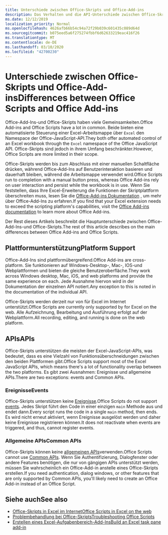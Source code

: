 ```yaml
---
title: Unterschiede zwischen Office-Skripts und Office-Add-ins
description: Das Verhalten und die API-Unterschiede zwischen Office-Skripts und Office-Add-Ins.
ms.date: 12/12/2019
localization_priority: Normal
ms.openlocfilehash: 4626afb66b54c94a72f29b039c601435c089d64d
ms.sourcegitcommit: b075eed5a6f275274fbbf6d62633219eac416f26
ms.translationtype: MT
ms.contentlocale: de-DE
ms.lasthandoff: 03/10/2020
ms.locfileid: "42700230"
---
```

# <a name="differences-between-office-scripts-and-office-add-ins"></a><span data-ttu-id="b95f9-103">Unterschiede zwischen Office-Skripts und Office-Add-ins</span><span class="sxs-lookup"><span data-stu-id="b95f9-103">Differences between Office Scripts and Office Add-ins</span></span>

<span data-ttu-id="b95f9-104">Office-Add-Ins-und Office-Skripts haben viele Gemeinsamkeiten.</span><span class="sxs-lookup"><span data-stu-id="b95f9-104">Office Add-ins and Office Scripts have a lot in common.</span></span> <span data-ttu-id="b95f9-105">Beide bieten eine automatisierte Steuerung einer Excel-Arbeitsmappe über `Excel` den Namespace der Office-JavaScript-API.</span><span class="sxs-lookup"><span data-stu-id="b95f9-105">They both offer automated control of an Excel workbook through the `Excel` namespace of the Office JavaScript API.</span></span> <span data-ttu-id="b95f9-106">Office-Skripts sind jedoch in ihrem Umfang beschränkter.</span><span class="sxs-lookup"><span data-stu-id="b95f9-106">However, Office Scripts are more limited in their scope.</span></span>

<span data-ttu-id="b95f9-107">Office-Skripts werden bis zum Abschluss mit einer manuellen Schaltfläche drücken, während Office-Add-Ins auf Benutzerinteraktion basieren und dauerhaft bleiben, während die Arbeitsmappe verwendet wird.</span><span class="sxs-lookup"><span data-stu-id="b95f9-107">Office Scripts run to completion with a manual button press, whereas Office Add-ins rely on user interaction and persist while the workbook is in use.</span></span> <span data-ttu-id="b95f9-108">Wenn Sie feststellen, dass Ihre Excel-Erweiterung die Funktionen der Skriptplattform überschreiten muss, lesen Sie die [Office-Add-ins Dokumentation](/office/dev/add-ins) , um mehr über Office-Add-Ins zu erfahren.</span><span class="sxs-lookup"><span data-stu-id="b95f9-108">If you find that your Excel extension needs to exceed the scripting platform's capabilities, visit the [Office Add-ins documentation](/office/dev/add-ins) to learn more about Office Add-ins.</span></span>

<span data-ttu-id="b95f9-109">Der Rest dieses Artikels beschreibt die Hauptunterschiede zwischen Office-Add-Ins-und Office-Skripts.</span><span class="sxs-lookup"><span data-stu-id="b95f9-109">The rest of this article describes on the main differences between Office Add-ins and Office Scripts.</span></span>

## <a name="platform-support"></a><span data-ttu-id="b95f9-110">Plattformunterstützung</span><span class="sxs-lookup"><span data-stu-id="b95f9-110">Platform Support</span></span>

<span data-ttu-id="b95f9-111">Office-Add-Ins sind plattformübergreifend.</span><span class="sxs-lookup"><span data-stu-id="b95f9-111">Office Add-ins are cross-platform.</span></span> <span data-ttu-id="b95f9-112">Sie funktionieren auf Windows-Desktop-, Mac-, IOS-und Webplattformen und bieten die gleiche Benutzeroberfläche.</span><span class="sxs-lookup"><span data-stu-id="b95f9-112">They work across Windows desktop, Mac, iOS, and web platforms and provide the same experience on each.</span></span> <span data-ttu-id="b95f9-113">Jede Ausnahme hiervon wird in der Dokumentation der einzelnen API notiert.</span><span class="sxs-lookup"><span data-stu-id="b95f9-113">Any exception to this is noted in the documentation of the individual API.</span></span>

<span data-ttu-id="b95f9-114">Office-Skripts werden derzeit nur von für Excel im Internet unterstützt.</span><span class="sxs-lookup"><span data-stu-id="b95f9-114">Office Scripts are currently only supported by for Excel on the web.</span></span> <span data-ttu-id="b95f9-115">Alle Aufzeichnung, Bearbeitung und Ausführung erfolgt auf der Webplattform.</span><span class="sxs-lookup"><span data-stu-id="b95f9-115">All recording, editing, and running is done on the web platform.</span></span>

## <a name="apis"></a><span data-ttu-id="b95f9-116">APIs</span><span class="sxs-lookup"><span data-stu-id="b95f9-116">APIs</span></span>

<span data-ttu-id="b95f9-117">Office-Skripts unterstützen die meisten der Excel-JavaScript-APIs, was bedeutet, dass es eine Vielzahl von Funktionsüberschneidungen zwischen den beiden Plattformen gibt.</span><span class="sxs-lookup"><span data-stu-id="b95f9-117">Office Scripts support most of the Excel JavaScript APIs, which means there's  a lot of functionality overlap between the two platforms.</span></span> <span data-ttu-id="b95f9-118">Es gibt zwei Ausnahmen: Ereignisse und allgemeine APIs.</span><span class="sxs-lookup"><span data-stu-id="b95f9-118">There are two exceptions: events and Common APIs.</span></span>

### <a name="events"></a><span data-ttu-id="b95f9-119">Ereignisse</span><span class="sxs-lookup"><span data-stu-id="b95f9-119">Events</span></span>

<span data-ttu-id="b95f9-120">Office-Skripts unterstützen keine [Ereignisse](/office/dev/add-ins/excel/excel-add-ins-events).</span><span class="sxs-lookup"><span data-stu-id="b95f9-120">Office Scripts do not support [events](/office/dev/add-ins/excel/excel-add-ins-events).</span></span> <span data-ttu-id="b95f9-121">Jedes Skript führt den Code in einer einzigen `main` Methode aus und endet dann.</span><span class="sxs-lookup"><span data-stu-id="b95f9-121">Every script runs the code in a single `main` method, then ends.</span></span> <span data-ttu-id="b95f9-122">Es wird nicht erneut aktiviert, wenn Ereignisse ausgelöst werden und daher keine Ereignisse registrieren können.</span><span class="sxs-lookup"><span data-stu-id="b95f9-122">It does not reactivate when events are triggered, and thus, cannot register events.</span></span>

### <a name="common-apis"></a><span data-ttu-id="b95f9-123">Allgemeine APIs</span><span class="sxs-lookup"><span data-stu-id="b95f9-123">Common APIs</span></span>

<span data-ttu-id="b95f9-124">Office-Skripts können keine [allgemeinen APIs](/javascript/api/office)verwenden.</span><span class="sxs-lookup"><span data-stu-id="b95f9-124">Office Scripts cannot use [Common APIs](/javascript/api/office).</span></span> <span data-ttu-id="b95f9-125">Wenn Sie Authentifizierung, Dialogfenster oder andere Features benötigen, die nur von gängigen APIs unterstützt werden, müssen Sie wahrscheinlich ein Office-Add-in anstelle eines Office-Skripts erstellen.</span><span class="sxs-lookup"><span data-stu-id="b95f9-125">If you need authentication, dialog windows, or other features that are only supported by Common APIs, you'll likely need to create an Office Add-in instead of an Office Script.</span></span>

## <a name="see-also"></a><span data-ttu-id="b95f9-126">Siehe auch</span><span class="sxs-lookup"><span data-stu-id="b95f9-126">See also</span></span>

- [<span data-ttu-id="b95f9-127">Office-Skripts in Excel im Internet</span><span class="sxs-lookup"><span data-stu-id="b95f9-127">Office Scripts in Excel on the web</span></span>](../overview/excel.md)
- [<span data-ttu-id="b95f9-128">Problembehandlung bei Office-Skripts</span><span class="sxs-lookup"><span data-stu-id="b95f9-128">Troubleshooting Office Scripts</span></span>](../testing/troubleshooting.md)
- [<span data-ttu-id="b95f9-129">Erstellen eines Excel-Aufgabenbereich-Add-Ins</span><span class="sxs-lookup"><span data-stu-id="b95f9-129">Build an Excel task pane add-in</span></span>](/office/dev/add-ins/quickstarts/excel-quickstart-jquery)